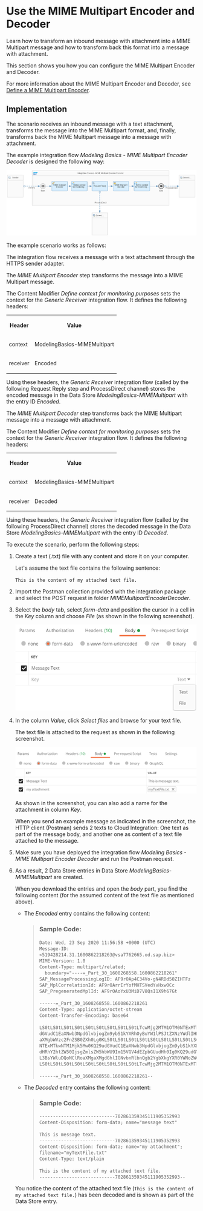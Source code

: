 <!-- loioc3fc1f535e1a42008f6e8c45d1841206 -->

# Use the MIME Multipart Encoder and Decoder

Learn how to transform an inbound message with attachment into a MIME Multipart message and how to transform back this format into a message with attachment.

This section shows you how you can configure the MIME Multipart Encoder and Decoder.

For more information about the MIME Multipart Encoder and Decoder, see [Define a MIME Multipart Encoder](define-a-mime-multipart-encoder-8c12a8e.md).



<a name="loioc3fc1f535e1a42008f6e8c45d1841206__section_hjn_prv_bnb"/>

## Implementation

The scenario receives an inbound message with a text attachment, transforms the message into the MIME Multipart format, and, finally, transforms back the MIME Multipart message into a message with attachment.

The example integration flow *Modeling Basics - MIME Multipart Encoder Decoder* is designed the following way:

![](images/MIME_Multipart_Design_Guidelines_Flow_b68e3ca.png)

The example scenario works as follows:

The integration flow receives a message with a text attachment through the HTTPS sender adapter.

The *MIME Multipart Encoder* step transforms the message into a MIME Multipart message.

The Content Modifier *Define context for monitoring purposes* sets the context for the *Generic Receiver* integration flow. It defines the following headers:


<table>
<tr>
<th valign="top">

Header

</th>
<th valign="top">

Value

</th>
</tr>
<tr>
<td valign="top">

context

</td>
<td valign="top">

ModelingBasics-MIMEMultipart

</td>
</tr>
<tr>
<td valign="top">

receiver

</td>
<td valign="top">

Encoded

</td>
</tr>
</table>

Using these headers, the *Generic Receiver* integration flow \(called by the following Request Reply step and ProcessDirect channel\) stores the encoded message in the Data Store *ModelingBasics-MIMEMultipart* with the entry ID *Encoded*.

The *MIME Multipart Decoder* step transforms back the MIME Multipart message into a message with attachment.

The Content Modifier *Define context for monitoring purposes* sets the context for the *Generic Receiver* integration flow. It defines the following headers:


<table>
<tr>
<th valign="top">

Header

</th>
<th valign="top">

Value

</th>
</tr>
<tr>
<td valign="top">

context

</td>
<td valign="top">

ModelingBasics-MIMEMultipart

</td>
</tr>
<tr>
<td valign="top">

receiver

</td>
<td valign="top">

Decoded

</td>
</tr>
</table>

Using these headers, the *Generic Receiver* integration flow \(called by the following ProcessDirect channel\) stores the decoded message in the Data Store *ModelingBasics-MIMEMultipart* with the entry ID *Decoded*.

To execute the scenario, perform the following steps:

1.  Create a text \(.txt\) file with any content and store it on your computer.

    Let's assume the text file contains the following sentence:

    `This is the content of my attached text file.`

2.  Import the Postman collection provided with the integration package and select the POST request in folder *MIMEMultipartEncoderDecoder*.

3.  Select the *body* tab, select *form-data* and position the cursor in a cell in the *Key* column and choose *File* \(as shown in the following screenshot\).

    ![](images/Postman_Add_File_ba6ec32.png)

4.  In the column *Value*, click *Select files* and browse for your text file.

    The text file is attached to the request as shown in the following screenshot.

    ![](images/Postman_Add_Text_File_2_d109252.png)

    As shown in the screenshot, you can also add a name for the attachment in column *Key*.

    When you send an example message as indicated in the screenshot, the HTTP client \(Postman\) sends 2 texts to Cloud Integration: One text as part of the message body, and another one as content of a text file attached to the message.

5.  Make sure you have deployed the integration flow *Modeling Basics - MIME Multipart Encoder Decoder* and run the Postman request.

6.  As a result, 2 Data Store entries in Data Store *ModelingBasics-MIMEMultipart* are created.

    When you download the entries and open the *body* part, you find the following content \(for the assumed content of the text file as mentioned above\).

    -   The *Encoded* entry contains the following content:

        > ### Sample Code:  
        > ```
        > Date: Wed, 23 Sep 2020 11:56:58 +0000 (UTC)
        > Message-ID: <519428214.31.1600862218263@vsa7762665.od.sap.biz>
        > MIME-Version: 1.0
        > Content-Type: multipart/related; 
        > 	boundary="----=_Part_30_1608268558.1600862218261"
        > SAP_MessageProcessingLogID: AF9rOAp4C34Vo-gN4RDd50ZIHTFz
        > SAP_MplCorrelationId: AF9rOArrIrYofMHTSVedYvHxw0Cc
        > SAP_PregeneratedMplId: AF9rOAoYxU3MiD7V8QsI1X9h67Gt
        > 
        > ------=_Part_30_1608268558.1600862218261
        > Content-Type: application/octet-stream
        > Content-Transfer-Encoding: base64
        > 
        > LS0tLS0tLS0tLS0tLS0tLS0tLS0tLS0tLS0tLTcwMjg2MTM1OTM0NTExMTkwNTM1Mjk5Mw0KQ29u
        > dGVudC1EaXNwb3NpdGlvbjogZm9ybS1kYXRhOyBuYW1lPSJtZXNzYWdlIHRleHQiDQoNClRoaXMg
        > aXMgbWVzc2FnZSB0ZXh0Lg0KLS0tLS0tLS0tLS0tLS0tLS0tLS0tLS0tLS0tLTcwMjg2MTM1OTM0
        > NTExMTkwNTM1Mjk5Mw0KQ29udGVudC1EaXNwb3NpdGlvbjogZm9ybS1kYXRhOyBuYW1lPSJteSBh
        > dHRhY2htZW50IjsgZmlsZW5hbWU9Im15VGV4dEZpbGUudHh0Ig0KQ29udGVudC1UeXBlOiB0ZXh0
        > L3BsYWluDQoNClRoaXMgaXMgdGhlIGNvbnRlbnQgb2YgbXkgYXR0YWNoZWQgdGV4dCBmaWxlLg0K
        > LS0tLS0tLS0tLS0tLS0tLS0tLS0tLS0tLS0tLTcwMjg2MTM1OTM0NTExMTkwNTM1Mjk5My0tDQo=
        > 
        > ------=_Part_30_1608268558.1600862218261--
        > 
        > ```

    -   The *Decoded* entry contains the following content:

        > ### Sample Code:  
        > ```
        > ----------------------------702861359345111905352993
        > Content-Disposition: form-data; name="message text"
        > 
        > This is message text.
        > ----------------------------702861359345111905352993
        > Content-Disposition: form-data; name="my attachment"; filename="myTextFile.txt"
        > Content-Type: text/plain
        > 
        > This is the content of my attached text file.
        > ----------------------------702861359345111905352993--
        > ```


    You notice the content of the attached text file \(`This is the content of my attached text file.`\) has been decoded and is shown as part of the Data Store entry.


